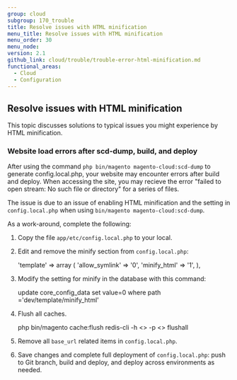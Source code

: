 ```yaml
---
group: cloud
subgroup: 170_trouble
title: Resolve issues with HTML minification
menu_title: Resolve issues with HTML minification
menu_order: 30
menu_node:
version: 2.1
github_link: cloud/trouble/trouble-error-html-minification.md
functional_areas:
  - Cloud
  - Configuration
---
```


## Resolve issues with HTML minification
This topic discusses solutions to typical issues you might experience by HTML minification.

### Website load errors after scd-dump, build, and deploy
<!-- This issue will be resolved with a later release. -->
After using the command `php bin/magento magento-cloud:scd-dump` to generate config.local.php, your website may encounter errors after build and deploy. When accessing the site, you may recieve the error "failed to open stream: No such file or directory" for a series of files.

The issue is due to an issue of enabling HTML minification and the setting in `config.local.php` when using `bin/magento magento-cloud:scd-dump`.

As a work-around, complete the following:

1. Copy the file `app/etc/config.local.php` to your local.
2. Edit and remove the minify section from `config.local.php`:


    'template' =>
          array (
            'allow_symlink' => '0',
            'minify_html' => '1',
          ),
2. Modify the setting for minify in the database with this command:


      update core_config_data set value=0 where path ='dev/template/minify_html'
3. Flush all caches.


    php bin/magento cache:flush
    redis-cli -h <> -p <> flushall
4. Remove all `base_url` related items in `config.local.php`.
5. Save changes and complete full deployment of `config.local.php`: push to Git branch, build and deploy, and deploy across environments as needed.
